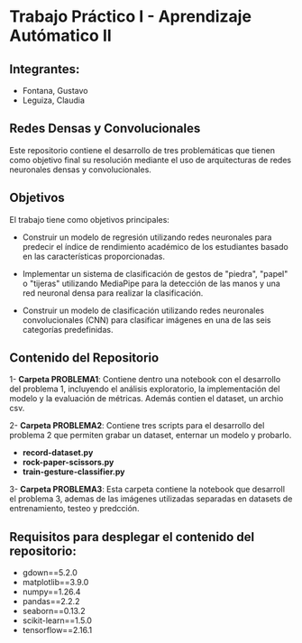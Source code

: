 # Trabajo Práctico I - Aprendizaje Autómatico II

## Integrantes:
-  Fontana, Gustavo
-  Leguiza, Claudia

## **Redes Densas y Convolucionales**

Este repositorio contiene el desarrollo de tres problemáticas que tienen como objetivo final su resolución mediante el uso de arquitecturas de redes neuronales densas y convolucionales.

## **Objetivos**
El trabajo tiene como objetivos principales:

-  Construir un modelo de regresión utilizando redes neuronales para predecir el índice de rendimiento académico de los estudiantes basado en las características proporcionadas.

-  Implementar un sistema de clasificación de gestos de "piedra", "papel" o "tijeras" utilizando MediaPipe para la detección de las manos y una red neuronal densa para realizar la clasificación.

-  Construir un modelo de clasificación utilizando redes neuronales convolucionales (CNN) para clasificar imágenes en una de las seis categorías predefinidas.

## **Contenido del Repositorio**

1-  **Carpeta PROBLEMA1**: Contiene dentro una notebook con el desarrollo del problema 1, incluyendo el análisis exploratorio, la implementación del modelo y la evaluación de métricas.
Además contien el dataset, un archio csv.

2-  **Carpeta PROBLEMA2**: Contiene tres scripts para el desarrollo del problema 2 que permiten grabar un dataset, enternar un modelo y probarlo.
-  **record-dataset.py**
-  **rock-paper-scissors.py**
-  **train-gesture-classifier.py**

3-  **Carpeta PROBLEMA3**: Esta carpeta contiene la notebook que desarroll el problema 3, ademas de las imágenes utilizadas separadas en datasets de entrenamiento, testeo y predcción.

## **Requisitos para desplegar el contenido del repositorio**:
-  gdown==5.2.0
-  matplotlib==3.9.0
-  numpy==1.26.4
-  pandas==2.2.2
-  seaborn==0.13.2
-  scikit-learn==1.5.0
-  tensorflow==2.16.1
